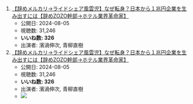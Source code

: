 1.  [【辞めメルカリ→ライドシェア風雲児】なぜ転身？日本から１兆円企業を生み出すには【辞めZOZO幹部→ホテル業界革命家】](/rehacq_fan/ids/https://www.youtube.com/watch?v=2Q8EmxyQl7Y "wikilink")
    -   公開日: 2024-08-05
    -   視聴数: 31,246
    -   **いいね数: 326**
    -   出演者: 濱渦伸次, 青柳直樹
1.  [【辞めメルカリ→ライドシェア風雲児】なぜ転身？日本から１兆円企業を生み出すには【辞めZOZO幹部→ホテル業界革命家】](https://www.youtube.com/watch?v=2Q8EmxyQl7Y)
    -   公開日: 2024-08-05
    -   視聴数: 31,246
    -   **いいね数: 326**
    -   出演者: 濱渦伸次, 青柳直樹
    - [![](https://img.youtube.com/vi/2Q8EmxyQl7Y/hqdefault.jpg)](https://www.youtube.com/watch?v=2Q8EmxyQl7Y)
